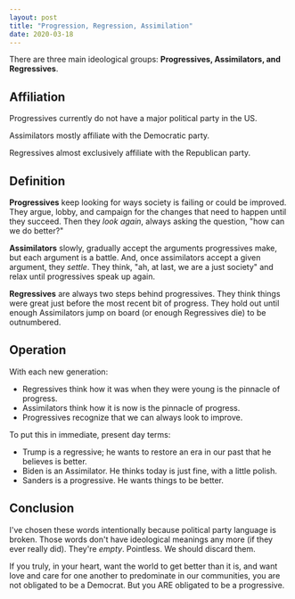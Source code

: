 ```yaml
---
layout: post
title: "Progression, Regression, Assimilation"
date: 2020-03-18
---
```


There are three main ideological groups: **Progressives, Assimilators, and Regressives**.

## Affiliation

Progressives currently do not have a major political party in the US.

Assimilators mostly affiliate with the Democratic party.

Regressives almost exclusively affiliate with the Republican party.

## Definition

**Progressives** keep looking for ways society is failing or could be improved. They argue, lobby, and campaign for the changes that need to happen until they succeed. Then they *look again*, always asking the question, "how can we do better?"

**Assimilators** slowly, gradually accept the arguments progressives make, but each argument is a battle. And, once assimilators accept a given argument, they *settle*. They think, "ah, at last, we are a just society" and relax until progressives speak up again.

**Regressives** are always two steps behind progressives. They think things were great just before the most recent bit of progress. They hold out until enough Assimilators jump on board (or enough Regressives die) to be outnumbered.

## Operation

With each new generation:

* Regressives think how it was when they were young is the pinnacle of progress.
* Assimilators think how it is now is the pinnacle of progress.
* Progressives recognize that we can always look to improve.

To put this in immediate, present day terms:

* Trump is a regressive; he wants to restore an era in our past that he believes is better.
* Biden is an Assimilator. He thinks today is just fine, with a little polish.
* Sanders is a progressive. He wants things to be better.

## Conclusion

I've chosen these words intentionally because political party language is broken. Those words don't have ideological meanings any more (if they ever really did). They're *empty*. Pointless. We should discard them.

If you truly, in your heart, want the world to get better than it is, and want love and care for one another to predominate in our communities, you are not obligated to be a Democrat. But you ARE obligated to be a progressive.